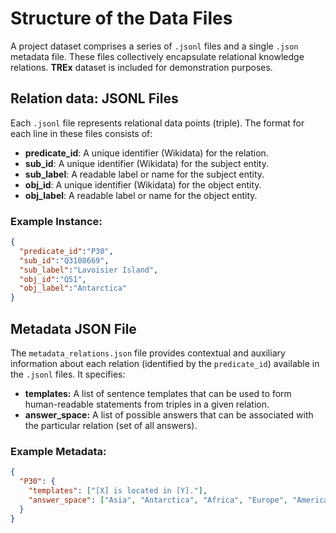 # Structure of the Data Files

A project dataset comprises a series of `.jsonl` files and a single `.json` metadata file. These files collectively encapsulate relational knowledge relations. **TREx** dataset is included for demonstration purposes.

## Relation data: JSONL Files

Each `.jsonl` file represents relational data points (triple). The format for each line in these files consists of:

- **predicate_id**: A unique identifier (Wikidata) for the relation.
- **sub_id**: A unique identifier (Wikidata) for the subject entity.
- **sub_label**: A readable label or name for the subject entity.
- **obj_id**: A unique identifier (Wikidata) for the object entity.
- **obj_label**: A readable label or name for the object entity.

### Example Instance:

```json
{
  "predicate_id":"P30",
  "sub_id":"Q3108669",
  "sub_label":"Lavoisier Island",
  "obj_id":"Q51",
  "obj_label":"Antarctica"
}
```

## Metadata JSON File

The `metadata_relations.json` file provides contextual and auxiliary information about each relation (identified by the `predicate_id`) available in the `.jsonl` files. It specifies:

- **templates:** A list of sentence templates that can be used to form human-readable statements from triples in a given relation.
- **answer_space:** A list of possible answers that can be associated with the particular relation (set of all answers).

### Example Metadata:

```json
{
  "P30": {
    "templates": ["[X] is located in [Y]."],
    "answer_space": ["Asia", "Antarctica", "Africa", "Europe", "Americas", "Oceania"]
  }
}
```

